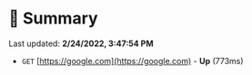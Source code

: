 # 📖 Summary
Last updated: **2/24/2022, 3:47:54 PM**

- `GET` [https://google.com](https://google.com) - **Up** (773ms)
